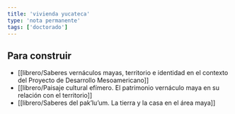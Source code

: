 ```yaml
---
title: 'vivienda yucateca'
type: 'nota permanente'
tags: ['doctorado']
---
```


## Para construir 

- [[librero/Saberes vernáculos mayas, territorio e identidad en el contexto del Proyecto de Desarrollo Mesoamericano]]
- [[librero/Paisaje cultural efímero. El patrimonio vernáculo maya en su relación con el territorio]]
- [[librero/Saberes del pak’lu’um. La tierra y la casa en el área maya]]

